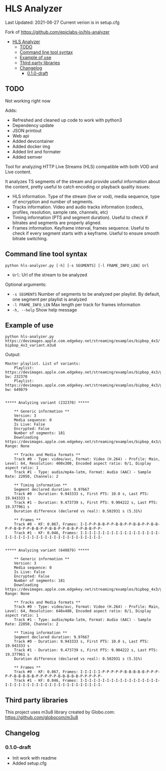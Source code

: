 # HLS Analyzer

Last Updated: 2021-06-27
Current verion is in setup.cfg

Fork of <https://github.com/epiclabs-io/hls-analyzer>

- [HLS Analyzer](#hls-analyzer)
  - [TODO](#todo)
  - [Command line tool syntax](#command-line-tool-syntax)
  - [Example of use](#example-of-use)
  - [Third party libraries](#third-party-libraries)
  - [Changelog](#changelog)
    - [0.1.0-draft](#010-draft)

## TODO

Not working right now

Adds:

- Refreshed and cleaned up code to work with python3
- Dependency update
- JSON printout
- Web api
- Added devcontainer
- Added docker img
- Added lint and formater
- Added semver

Tool for analyzing HTTP Live Streams (HLS) compatible with both VOD and Live content.

It analyzes TS segments of the stream and provide useful information about the content, pretty useful to catch encoding or playback quality issues:

- HLS information. Type of the stream (live or vod), media sequence, type of encryption and number of segments.
- Tracks information. Video and audio tracks information (codecs, profiles, resolution, sample rate, channels, etc)
- Timing information (PTS and segment duration). Useful to check if bitrates and segments are properly aligned.
- Frames information. Keyframe interval, frames sequence. Useful to check if every segment starts with a keyframe. Useful to ensure smooth bitrate switching.

## Command line tool syntax

`python hls-analyzer.py [-h] [-s SEGMENTS] [-l FRAME_INFO_LEN] Url`

- `Url`: Url of the stream to be analyzed

Optional arguments:

- `-s SEGMENTS`        Number of segments to be analyzed per playlist. By default, one segment per playlist is analyzed
- `-l FRAME_INFO_LEN`  Max length per track for frames information
- `-h, --help`         Show help message

## Example of use

`python hls-analyzer.py https://devimages.apple.com.edgekey.net/streaming/examples/bipbop_4x3/bipbop_4x3_variant.m3u8`

Output:

~~~text
Master playlist. List of variants:
    Playlist: https://devimages.apple.com.edgekey.net/streaming/examples/bipbop_4x3/gear1/prog_index.m3u8, bw: 232370
    Playlist: https://devimages.apple.com.edgekey.net/streaming/examples/bipbop_4x3/gear2/prog_index.m3u8, bw: 649879


***** Analyzing variant (232370) *****

    ** Generic information **
    Version: 3
    Media sequence: 0
    Is Live: False
    Encrypted: False
    Number of segments: 181
    Downloading https://devimages.apple.com.edgekey.net/streaming/examples/bipbop_4x3/gear1/fileSequence0.ts, Range: None

    ** Tracks and Media formats **
    Track #0 - Type: video/avc, Format: Video (H.264) - Profile: Main, Level: 64, Resolution: 400x300, Encoded aspect ratio: 0/1, Display aspect ratio: 1
    Track #1 - Type: audio/mp4a-latm, Format: Audio (AAC) - Sample Rate: 22050, Channels: 2

    ** Timing information **
    Segment declared duration: 9.97667
    Track #0 - Duration: 9.943333 s, First PTS: 10.0 s, Last PTS: 19.943333 s
    Track #1 - Duration: 9.473739 s, First PTS: 9.904222 s, Last PTS: 19.377961 s
    Duration difference (declared vs real): 0.502931 s (5.31%)

    ** Frames **
    Track #0 - KF: 0.067, Frames: I-I-P-P-B-B-P-P-B-B-P-P-B-B-P-P-B-B-P-P-B-B-P-P-B-B-P-P-B-B-P-P-B-B-P-P-B-B-P-P-
    Track #1 - KF: 0.046, Frames: I-I-I-I-I-I-I-I-I-I-I-I-I-I-I-I-I-I-I-I-I-I-I-I-I-I-I-I-I-I-I-I-I-I-I-I-I-I-I-I-


***** Analyzing variant (649879) *****

    ** Generic information **
    Version: 3
    Media sequence: 0
    Is Live: False
    Encrypted: False
    Number of segments: 181
    Downloading https://devimages.apple.com.edgekey.net/streaming/examples/bipbop_4x3/gear2/fileSequence0.ts, Range: None

    ** Tracks and Media formats **
    Track #0 - Type: video/avc, Format: Video (H.264) - Profile: Main, Level: 64, Resolution: 640x480, Encoded aspect ratio: 0/1, Display aspect ratio: 1
    Track #1 - Type: audio/mp4a-latm, Format: Audio (AAC) - Sample Rate: 22050, Channels: 2

    ** Timing information **
    Segment declared duration: 9.97667
    Track #0 - Duration: 9.943333 s, First PTS: 10.0 s, Last PTS: 19.943333 s
    Track #1 - Duration: 9.473739 s, First PTS: 9.904222 s, Last PTS: 19.377961 s
    Duration difference (declared vs real): 0.502931 s (5.31%)

    ** Frames **
    Track #0 - KF: 0.067, Frames: I-I-I-I-I-P-P-P-P-P-B-B-B-B-B-P-P-P-P-P-B-B-B-B-B-P-P-P-P-P-B-B-B-B-B-P-P-P-P-P-
    Track #1 - KF: 0.046, Frames: I-I-I-I-I-I-I-I-I-I-I-I-I-I-I-I-I-I-I-I-I-I-I-I-I-I-I-I-I-I-I-I-I-I-I-I-I-I-I-I-
~~~

## Third party libraries

This project uses m3u8 library created by Globo.com: <https://github.com/globocom/m3u8>

## Changelog

### 0.1.0-draft

- Init work with readme
- Added setup.cfg
